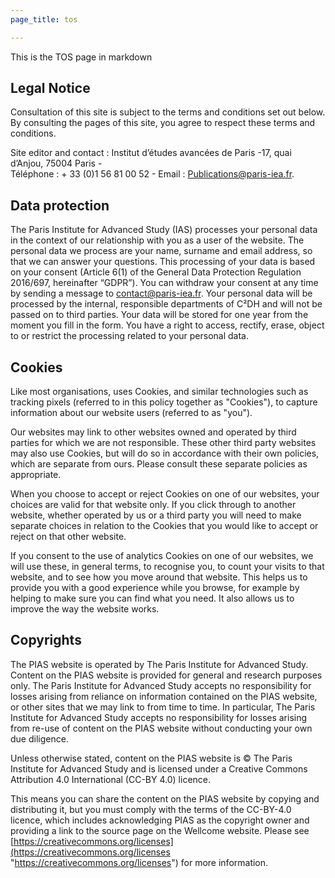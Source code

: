 ```yaml
---
page_title: tos

---
```

This is the TOS page in markdown

## Legal Notice

Consultation of this site is subject to the terms and conditions set out below. By consulting the pages of this site, you agree to respect these terms and conditions. 

Site editor and contact : Institut d’études avancées de Paris -17, quai d’Anjou, 75004 Paris -  
Téléphone : + 33 (0)1 56 81 00 52 - Email : Publications@paris-iea.fr. 

## Data protection

The Paris Institute for Advanced Study (IAS) processes your personal data in the context of our relationship with you as a user of the website. The personal data we process are your name, surname and email address, so that we can answer your questions. This processing of your data is based on your consent (Article 6(1) of the General Data Protection Regulation 2016/697, hereinafter “GDPR”). You can withdraw your consent at any time by sending a message to [contact@paris-iea.fr](mailto:contact@paris-iea.fr). Your personal data will be processed by the internal, responsible departments of C²DH and will not be passed on to third parties. Your data will be stored for one year from the moment you fill in the form. You have a right to access, rectify, erase, object to or restrict the processing related to your personal data.

## Cookies

Like most organisations,  uses Cookies, and similar technologies such as tracking pixels (referred to in this policy together as "Cookies"), to capture information about our website users (referred to as "you").

Our websites may link to other websites owned and operated by third parties for which we are not responsible. These other third party websites may also use Cookies, but will do so in accordance with their own policies, which are separate from ours. Please consult these separate policies as appropriate.

When you choose to accept or reject Cookies on one of our websites, your choices are valid for that website only. If you click through to another website, whether operated by us or a third party you will need to make separate choices in relation to the Cookies that you would like to accept or reject on that other website.

If you consent to the use of analytics Cookies on one of our websites, we will use these, in general terms, to recognise you, to count your visits to that website, and to see how you move around that website. This helps us to provide you with a good experience while you browse, for example by helping to make sure you can find what you need. It also allows us to improve the way the website works.

## Copyrights

The PIAS website is operated by The Paris Institute for Advanced Study. Content on the PIAS website is provided for general and research purposes only. The Paris Institute for Advanced Study accepts no responsibility for losses arising from reliance on information contained on the PIAS website, or other sites that we may link to from time to time. In particular, The Paris Institute for Advanced Study accepts no responsibility for losses arising from re-use of content on the PIAS website without conducting your own due diligence.

Unless otherwise stated, content on the PIAS website is © The Paris Institute for Advanced Study and is licensed under a Creative Commons Attribution 4.0 International (CC-BY 4.0) licence.

This means you can share the content on the PIAS website by copying and distributing it, but you must comply with the terms of the CC-BY-4.0 licence, which includes acknowledging PIAS as the copyright owner and providing a link to the source page on the Wellcome website. Please see [https://creativecommons.org/licenses](https://creativecommons.org/licenses "https://creativecommons.org/licenses") for more information.